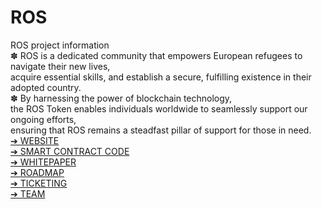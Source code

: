 # ROS
ROS project information </br>
✽ ROS is a dedicated community that empowers European refugees to navigate their new lives,</br>
acquire essential skills, and establish a secure, fulfilling existence in their adopted country.</br>
✽ By harnessing the power of blockchain technology,</br>
the ROS Token enables individuals worldwide to seamlessly support our ongoing efforts,</br>
ensuring that ROS remains a steadfast pillar of support for those in need.
</br>
<a href="https://rostoken.rf.gd">➔ WEBSITE</a> </br>
<a href="url">➔ SMART CONTRACT CODE</a> </br>
<a href="url">➔ WHITEPAPER</a> </br>
<a href="url">➔ ROADMAP</a> </br>
<a href="url">➔ TICKETING</a> </br>
<a href="url">➔ TEAM</a> </br>
